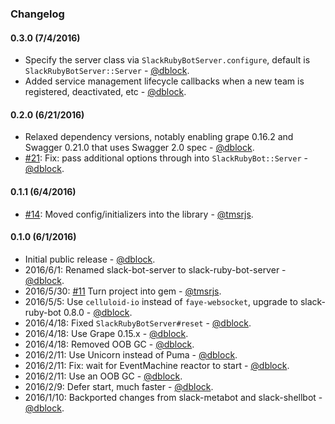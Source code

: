 ### Changelog

#### 0.3.0 (7/4/2016)

* Specify the server class via `SlackRubyBotServer.configure`, default is `SlackRubyBotServer::Server` - [@dblock](https://github.com/dblock).
* Added service management lifecycle callbacks when a new team is registered, deactivated, etc - [@dblock](https://github.com/dblock).

#### 0.2.0 (6/21/2016)

* Relaxed dependency versions, notably enabling grape 0.16.2 and Swagger 0.21.0 that uses Swagger 2.0 spec - [@dblock](https://github.com/dblock).
* [#21](https://github.com/dblock/slack-ruby-bot-server/issues/21): Fix: pass additional options through into `SlackRubyBot::Server` - [@dblock](https://github.com/dblock).

#### 0.1.1 (6/4/2016)

* [#14](https://github.com/dblock/slack-ruby-bot-server/pull/14): Moved config/initializers into the library - [@tmsrjs](https://github.com/tmsrjs).

#### 0.1.0 (6/1/2016)

* Initial public release - [@dblock](https://github.com/dblock).
* 2016/6/1: Renamed slack-bot-server to slack-ruby-bot-server - [@dblock](https://github.com/dblock).
* 2016/5/30: [#11](https://github.com/dblock/slack-ruby-bot-server/pull/11) Turn project into gem - [@tmsrjs](https://github.com/tmsrjs).
* 2016/5/5: Use `celluloid-io` instead of `faye-websocket`, upgrade to slack-ruby-bot 0.8.0 - [@dblock](https://github.com/dblock).
* 2016/4/18: Fixed `SlackRubyBotServer#reset` - [@dblock](https://github.com/dblock).
* 2016/4/18: Use Grape 0.15.x - [@dblock](https://github.com/dblock).
* 2016/4/18: Removed OOB GC - [@dblock](https://github.com/dblock).
* 2016/2/11: Use Unicorn instead of Puma - [@dblock](https://github.com/dblock).
* 2016/2/11: Fix: wait for EventMachine reactor to start - [@dblock](https://github.com/dblock).
* 2016/2/11: Use an OOB GC - [@dblock](https://github.com/dblock).
* 2016/2/9: Defer start, much faster - [@dblock](https://github.com/dblock).
* 2016/1/10: Backported changes from slack-metabot and slack-shellbot - [@dblock](https://github.com/dblock).
